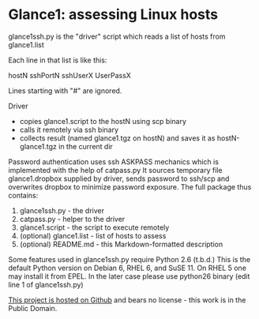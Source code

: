 Glance1: assessing Linux hosts
==============================

glance1ssh.py is the "driver" script which reads a list of hosts from glance1.list

Each line in that list is like this:

hostN sshPortN sshUserX UserPassX

Lines starting with "#" are ignored.

Driver 

* copies glance1.script to the hostN using scp binary
* calls it remotely via ssh binary
* collects result (named glance1.tgz on hostN) and saves it as hostN-glance1.tgz in the current dir

Password authentication uses ssh ASKPASS mechanics which is implemented with the help of catpass.py
It sources temporary file glance1.dropbox supplied by driver, 
sends password to ssh/scp and overwrites dropbox to minimize password exposure.
The full package thus contains:

1. glance1ssh.py - the driver
1. catpass.py - helper to the driver
1. glance1.script - the script to execute remotely
1. (optional) glance1.list - list of hosts to assess
1. (optional) README.md - this Markdown-formatted description

Some features used in glance1ssh.py require Python 2.6 (t.b.d.)
This is the default Python version on Debian 6, RHEL 6, and SuSE 11. 
On RHEL 5 one may install it from EPEL. In the later case please 
use python26 binary (edit line 1 of glance1ssh.py)

[This project is hosted on Github](https://github.com/mz0/glance1)
and bears no license - this work is in the Public Domain.
